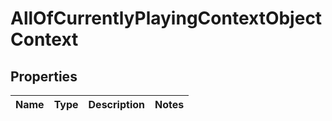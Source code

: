 # AllOfCurrentlyPlayingContextObjectContext

## Properties
Name | Type | Description | Notes
------------ | ------------- | ------------- | -------------
